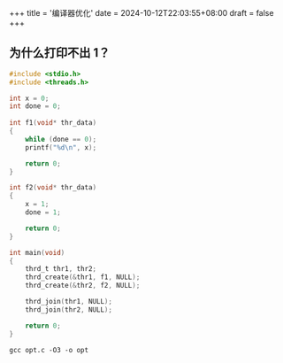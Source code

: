 +++
title = '编译器优化'
date = 2024-10-12T22:03:55+08:00
draft = false
+++

## 为什么打印不出 1？

```C
#include <stdio.h>
#include <threads.h>

int x = 0;
int done = 0; 
 
int f1(void* thr_data)
{
    while (done == 0);
    printf("%d\n", x);

    return 0;
}

int f2(void* thr_data)
{
    x = 1;
    done = 1;

    return 0;
}

int main(void)
{
    thrd_t thr1, thr2;
    thrd_create(&thr1, f1, NULL);
    thrd_create(&thr2, f2, NULL);

    thrd_join(thr1, NULL);
    thrd_join(thr2, NULL);

    return 0;
}
```

```
gcc opt.c -O3 -o opt
```